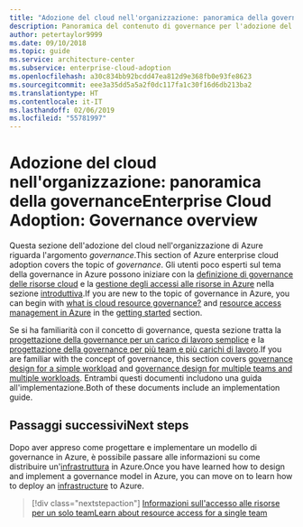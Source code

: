 ```yaml
---
title: "Adozione del cloud nell'organizzazione: panoramica della governance"
description: Panoramica del contenuto di governance per l'adozione del cloud nell'organizzazione di Azure
author: petertaylor9999
ms.date: 09/10/2018
ms.topic: guide
ms.service: architecture-center
ms.subservice: enterprise-cloud-adoption
ms.openlocfilehash: a30c834bb92bcdd47ea812d9e368fb0e93fe8623
ms.sourcegitcommit: eee3a35dd5a5a2f0dc117fa1c30f16d6db213ba2
ms.translationtype: HT
ms.contentlocale: it-IT
ms.lasthandoff: 02/06/2019
ms.locfileid: "55781997"
---
```

# <a name="enterprise-cloud-adoption-governance-overview"></a><span data-ttu-id="25960-103">Adozione del cloud nell'organizzazione: panoramica della governance</span><span class="sxs-lookup"><span data-stu-id="25960-103">Enterprise Cloud Adoption: Governance overview</span></span>

<span data-ttu-id="25960-104">Questa sezione dell'adozione del cloud nell'organizzazione di Azure riguarda l'argomento *governance*.</span><span class="sxs-lookup"><span data-stu-id="25960-104">This section of Azure enterprise cloud adoption covers the topic of *governance*.</span></span> <span data-ttu-id="25960-105">Gli utenti poco esperti sul tema della governance in Azure possono iniziare con la [definizione di governance delle risorse cloud](../getting-started/what-is-governance.md) e la [gestione degli accessi alle risorse in Azure](../getting-started/azure-resource-access.md) nella sezione [introduttiva](../getting-started/overview.md).</span><span class="sxs-lookup"><span data-stu-id="25960-105">If you are new to the topic of governance in Azure, you can begin with [what is cloud resource governance?](../getting-started/what-is-governance.md) and [resource access management in Azure](../getting-started/azure-resource-access.md) in the [getting started](../getting-started/overview.md) section.</span></span>

<span data-ttu-id="25960-106">Se si ha familiarità con il concetto di governance, questa sezione tratta la [progettazione della governance per un carico di lavoro semplice](governance-single-team.md) e la [progettazione della governance per più team e più carichi di lavoro](governance-multiple-teams.md).</span><span class="sxs-lookup"><span data-stu-id="25960-106">If you are familiar with the concept of governance, this section covers [governance design for a simple workload](governance-single-team.md) and [governance design for multiple teams and multiple workloads](governance-multiple-teams.md).</span></span> <span data-ttu-id="25960-107">Entrambi questi documenti includono una guida all'implementazione.</span><span class="sxs-lookup"><span data-stu-id="25960-107">Both of these documents include an implementation guide.</span></span>

## <a name="next-steps"></a><span data-ttu-id="25960-108">Passaggi successivi</span><span class="sxs-lookup"><span data-stu-id="25960-108">Next steps</span></span>

<span data-ttu-id="25960-109">Dopo aver appreso come progettare e implementare un modello di governance in Azure, è possibile passare alle informazioni su come distribuire un'[infrastruttura](../infrastructure/basic-workload.md) in Azure.</span><span class="sxs-lookup"><span data-stu-id="25960-109">Once you have learned how to design and implement a governance model in Azure, you can move on to learn how to deploy an [infrastructure](../infrastructure/basic-workload.md) to Azure.</span></span>

> [!div class="nextstepaction"]
> [<span data-ttu-id="25960-110">Informazioni sull'accesso alle risorse per un solo team</span><span class="sxs-lookup"><span data-stu-id="25960-110">Learn about resource access for a single team</span></span>](governance-single-team.md)
